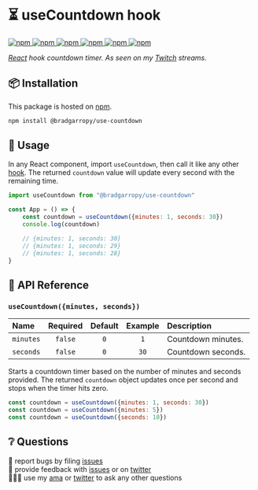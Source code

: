 # ⏳ useCountdown hook

<a href="https://www.npmjs.com/package/@bradgarropy/use-countdown">
    <img alt="npm" src="https://img.shields.io/npm/v/@bradgarropy/use-countdown.svg?style=flat-square">
</a>

<a href="https://www.npmjs.com/package/@bradgarropy/use-countdown">
    <img alt="npm" src="https://img.shields.io/npm/dt/@bradgarropy/use-countdown?style=flat-square">
</a>

<a href="https://bundlephobia.com/result?p=@bradgarropy/use-countdown">
    <img alt="npm" src="https://img.shields.io/bundlephobia/minzip/@bradgarropy/use-countdown?style=flat-square">
</a>

<a href="https://github.com/bradgarropy/use-countdown/actions">
    <img alt="npm" src="https://img.shields.io/github/workflow/status/bradgarropy/use-countdown/%F0%9F%9A%80%20release?style=flat-square">
</a>

<a href="https://www.typescriptlang.org/dt/search?search=%40bradgarropy%2Fuse-countdown">
    <img alt="npm" src="https://img.shields.io/npm/types/@bradgarropy/use-countdown?style=flat-square">
</a>

<a href="https://bradgarropy.com/discord">
    <img alt="npm" src="https://img.shields.io/discord/748196643140010015?style=flat-square">
</a>

_[React][react] hook countdown timer. As seen on my [Twitch][twitch] streams._

## 📦 Installation

This package is hosted on [npm][npm].

```bash
npm install @bradgarropy/use-countdown
```

## 🥑 Usage

In any React component, import `useCountdown`, then call it like any other [hook][hooks]. The returned `countdown` value will update every second with the remaining time.

```javascript
import useCountdown from "@bradgarropy/use-countdown"

const App = () => {
    const countdown = useCountdown({minutes: 1, seconds: 30})
    console.log(countdown)

    // {minutes: 1, seconds: 30}
    // {minutes: 1, seconds: 29}
    // {minutes: 1, seconds: 28}
}
```

## 📖 API Reference

### `useCountdown({minutes, seconds})`

| Name      | Required | Default | Example | Description        |
| :-------- | :------: | :-----: | :-----: | :----------------- |
| `minutes` | `false`  |   `0`   |   `1`   | Countdown minutes. |
| `seconds` | `false`  |   `0`   |  `30`   | Countdown seconds. |

Starts a countdown timer based on the number of minutes and seconds provided. The returned `countdown` object updates once per second and stops when the timer hits zero.

```javascript
const countdown = useCountdown({minutes: 1, seconds: 30})
const countdown = useCountdown({minutes: 5})
const countdown = useCountdown({seconds: 10})
```

## ❔ Questions

🐛 report bugs by filing [issues][issues]  
📢 provide feedback with [issues][issues] or on [twitter][twitter]  
🙋🏼‍♂️ use my [ama][ama] or [twitter][twitter] to ask any other questions

[issues]: https://github.com/bradgarropy/use-countdown/issues
[ama]: https://bradgarropy.com/ama
[twitter]: https://twitter.com/bradgarropy
[react]: https://reactjs.org
[twitch]: https://twitch.tv/bradgarropy
[npm]: https://www.npmjs.com/package/@bradgarropy/use-countdown
[hooks]: https://reactjs.org/docs/hooks-intro.html
